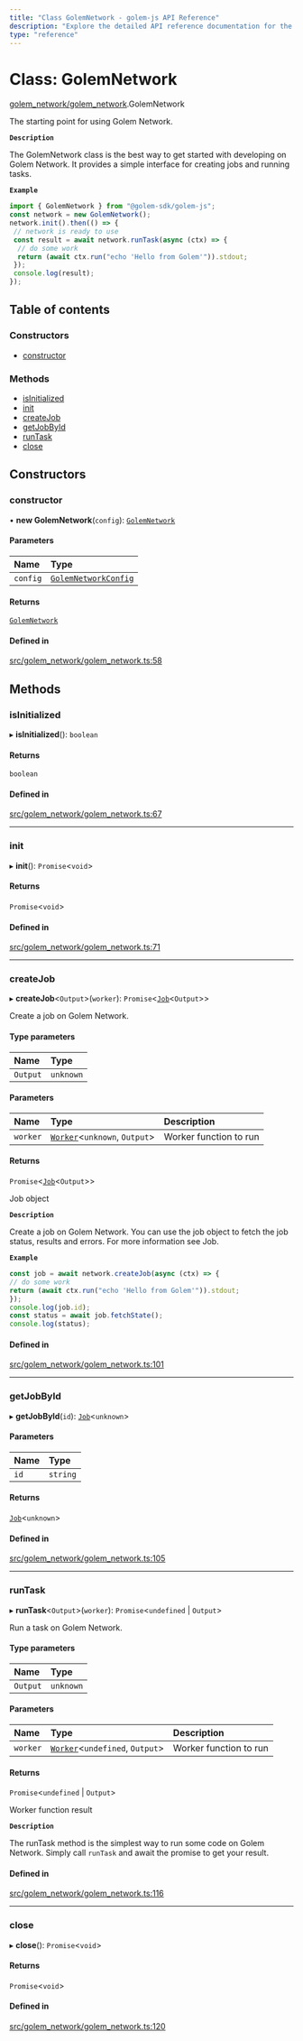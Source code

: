 ```yaml
---
title: "Class GolemNetwork - golem-js API Reference"
description: "Explore the detailed API reference documentation for the Class GolemNetwork within the golem-js SDK for the Golem Network."
type: "reference"
---
```

# Class: GolemNetwork

[golem\_network/golem\_network](../modules/golem_network_golem_network).GolemNetwork

The starting point for using Golem Network.

**`Description`**

The GolemNetwork class is the best way to get started with developing on Golem Network. It provides a simple interface for creating jobs and running tasks.

**`Example`**

```typescript
import { GolemNetwork } from "@golem-sdk/golem-js";
const network = new GolemNetwork();
network.init().then(() => {
 // network is ready to use
 const result = await network.runTask(async (ctx) => {
  // do some work
  return (await ctx.run("echo 'Hello from Golem'")).stdout;
 });
 console.log(result);
});
```

## Table of contents

### Constructors

- [constructor](golem_network_golem_network.GolemNetwork#constructor)

### Methods

- [isInitialized](golem_network_golem_network.GolemNetwork#isinitialized)
- [init](golem_network_golem_network.GolemNetwork#init)
- [createJob](golem_network_golem_network.GolemNetwork#createjob)
- [getJobById](golem_network_golem_network.GolemNetwork#getjobbyid)
- [runTask](golem_network_golem_network.GolemNetwork#runtask)
- [close](golem_network_golem_network.GolemNetwork#close)

## Constructors

### constructor

• **new GolemNetwork**(`config`): [`GolemNetwork`](golem_network_golem_network.GolemNetwork)

#### Parameters

| Name | Type |
| :------ | :------ |
| `config` | [`GolemNetworkConfig`](../interfaces/golem_network_golem_network.GolemNetworkConfig) |

#### Returns

[`GolemNetwork`](golem_network_golem_network.GolemNetwork)

#### Defined in

[src/golem_network/golem_network.ts:58](https://github.com/golemfactory/golem-js/blob/cd3b295/src/golem_network/golem_network.ts#L58)

## Methods

### isInitialized

▸ **isInitialized**(): `boolean`

#### Returns

`boolean`

#### Defined in

[src/golem_network/golem_network.ts:67](https://github.com/golemfactory/golem-js/blob/cd3b295/src/golem_network/golem_network.ts#L67)

___

### init

▸ **init**(): `Promise`\<`void`\>

#### Returns

`Promise`\<`void`\>

#### Defined in

[src/golem_network/golem_network.ts:71](https://github.com/golemfactory/golem-js/blob/cd3b295/src/golem_network/golem_network.ts#L71)

___

### createJob

▸ **createJob**\<`Output`\>(`worker`): `Promise`\<[`Job`](job_job.Job)\<`Output`\>\>

Create a job on Golem Network.

#### Type parameters

| Name | Type |
| :------ | :------ |
| `Output` | `unknown` |

#### Parameters

| Name | Type | Description |
| :------ | :------ | :------ |
| `worker` | [`Worker`](../modules/task_work#worker)\<`unknown`, `Output`\> | Worker function to run |

#### Returns

`Promise`\<[`Job`](job_job.Job)\<`Output`\>\>

Job object

**`Description`**

Create a job on Golem Network. You can use the job object to fetch the job status, results and errors. For more information see Job.

**`Example`**

```typescript
const job = await network.createJob(async (ctx) => {
// do some work
return (await ctx.run("echo 'Hello from Golem'")).stdout;
});
console.log(job.id);
const status = await job.fetchState();
console.log(status);
```

#### Defined in

[src/golem_network/golem_network.ts:101](https://github.com/golemfactory/golem-js/blob/cd3b295/src/golem_network/golem_network.ts#L101)

___

### getJobById

▸ **getJobById**(`id`): [`Job`](job_job.Job)\<`unknown`\>

#### Parameters

| Name | Type |
| :------ | :------ |
| `id` | `string` |

#### Returns

[`Job`](job_job.Job)\<`unknown`\>

#### Defined in

[src/golem_network/golem_network.ts:105](https://github.com/golemfactory/golem-js/blob/cd3b295/src/golem_network/golem_network.ts#L105)

___

### runTask

▸ **runTask**\<`Output`\>(`worker`): `Promise`\<`undefined` \| `Output`\>

Run a task on Golem Network.

#### Type parameters

| Name | Type |
| :------ | :------ |
| `Output` | `unknown` |

#### Parameters

| Name | Type | Description |
| :------ | :------ | :------ |
| `worker` | [`Worker`](../modules/task_work#worker)\<`undefined`, `Output`\> | Worker function to run |

#### Returns

`Promise`\<`undefined` \| `Output`\>

Worker function result

**`Description`**

The runTask method is the simplest way to run some code on Golem Network. Simply call `runTask` and await the promise to get your result.

#### Defined in

[src/golem_network/golem_network.ts:116](https://github.com/golemfactory/golem-js/blob/cd3b295/src/golem_network/golem_network.ts#L116)

___

### close

▸ **close**(): `Promise`\<`void`\>

#### Returns

`Promise`\<`void`\>

#### Defined in

[src/golem_network/golem_network.ts:120](https://github.com/golemfactory/golem-js/blob/cd3b295/src/golem_network/golem_network.ts#L120)
